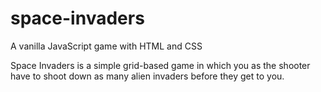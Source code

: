 # space-invaders
A vanilla JavaScript game with HTML and CSS

Space Invaders is a simple grid-based game in which you as the shooter have to shoot down as many alien invaders before they get to you. 
